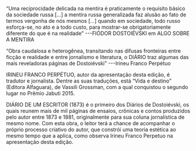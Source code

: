 “Uma reciprocidade delicada na mentira é praticamente o requisito básico da sociedade russa [...] a mentira russa generalizada faz alusão ao fato de termos vergonha de nós mesmos [...] quando em sociedade, todo russo esforça-se, no ato e a todo custo, para mostrar-se obrigatoriamente diferente do que é na realidade” ---FIÓDOR DOSTOIÉVSKI em ALGO SOBRE A MENTIRA

 “Obra caudalosa e heterogênea, transitando nas difusas fronteiras entre ficção e realidade e entre jornalismo e literatura, o DIÁRIO traz algumas das mais reveladoras páginas de Dostoiévski” ---Irineu Franco Perpétuo

IRINEU FRANCO PERPÉTUO, autor da apresentação desta edição, é tradutor e jornalista. Dentre as suas traduções, está “Vida e destino” (Editora Alfaguara), de Vassili Grossman, com a qual
conquistou o segundo lugar no Prêmio Jabuti 2015.

DIÁRIO DE UM ESCRITOR (1873) é o primeiro dos  Diários de Dostoiévski, os quais reunem mais de mil páginas de ensaios, crônicas e contos produzidos pelo autor entre 1873 e 1881, originalmente para sua coluna jornalística de mesmo nome. Com esta obra, o leitor terá a chance de acompanhar o próprio processo criativo do autor, que constrói uma teoria estética ao mesmo tempo que a aplica, como observa Irineu Franco Perpetuo na apresentação desta edição.  
